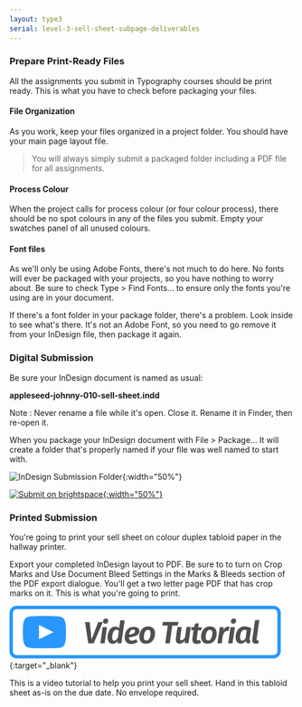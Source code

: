 ```yaml
---
layout: type3
serial: level-3-sell-sheet-subpage-deliverables
---
```

### Prepare Print-Ready Files

All the assignments you submit in Typography courses should be print ready. This is what you have to check before packaging your files.

#### File Organization

As you work, keep your files organized in a project folder. You should have your main page layout file.

> You will always simply submit a packaged folder including a PDF file for all assignments.

#### Process Colour

When the project calls for process colour (or four colour process), there should be no spot colours in any of the files you submit. Empty your swatches panel of all unused colours.

#### Font files

As we'll only be using Adobe Fonts, there's not much to do here. No fonts will ever be packaged with your projects, so you have nothing to worry about. Be sure to check <span class="command">Type > Find Fonts...</span> to ensure only the fonts you're using are in your document.

If there's a font folder in your package folder, there's a problem. Look inside to see what's there. It's not an Adobe Font, so you need to go remove it from your InDesign file, then package it again.

### Digital Submission

Be sure your InDesign document is named as usual:

**appleseed-johnny-010-sell-sheet.indd**

Note
: Never rename a file while it's open. Close it. Rename it in Finder, then re-open it.

When you package your InDesign document with <span class="command">File > Package...</span> It will create a folder that's properly named if your file was well named to start with.

![InDesign Submission Folder]({{site.url}}/svg/submission-indesign-package.svg){:width="50%"}

<a href="{{ site.data.type3[1].brightspace[1].bs_url }}" title="Submit on Brightspace" target="_blank">![Submit on brightspace]({{site.url}}/svg/button-submit-brightspace.svg){:width="50%"}</a>

### Printed Submission

You're going to print your sell sheet on colour duplex tabloid paper in the hallway printer.

Export your completed InDesign layout to PDF. Be sure to to turn on Crop Marks and Use Document Bleed Settings in the Marks & Bleeds section of the PDF export dialogue. You'll get a two letter page PDF that has crop marks on it. This is what you're going to print.

[![Printing Video Tutorial](/svg/button-video-tutorial.svg "button-video-tutorial.svg")](https://youtu.be/5AThvbsAjwo){:target="_blank"}

This is a video tutorial to help you print your sell sheet. Hand in this tabloid sheet as-is on the due date. No envelope required.
